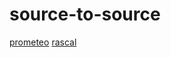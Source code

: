# source-to-source

[prometeo](https://github.com/zanellia/prometeo)
[rascal](https://github.com/usethesource/rascal)
